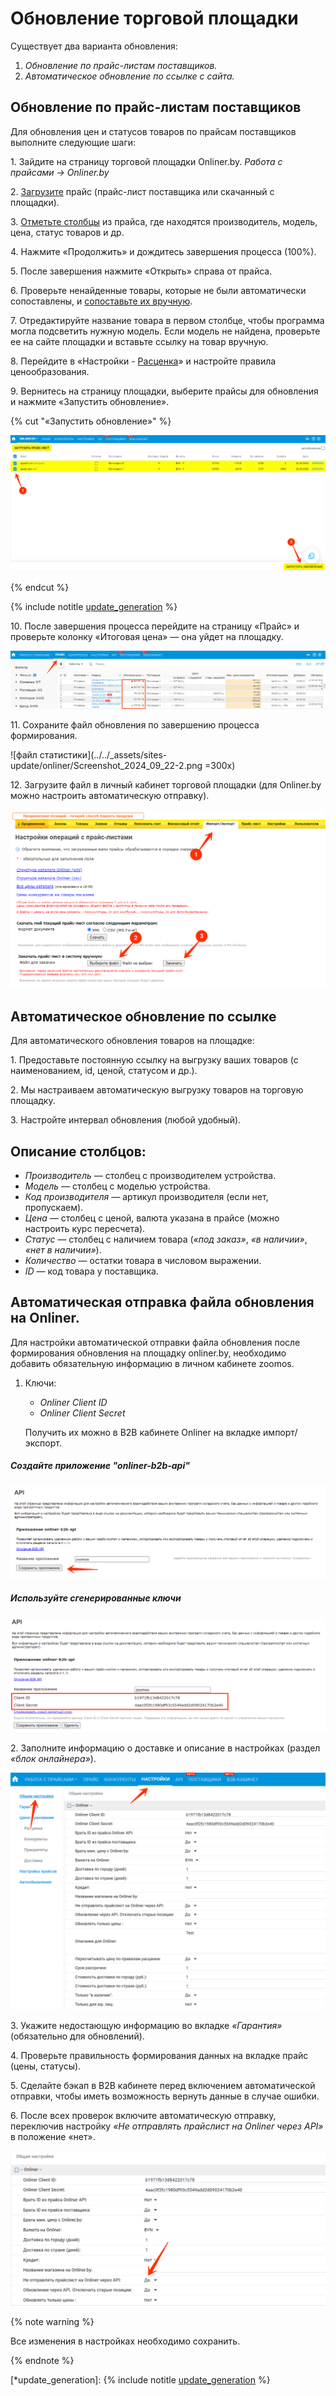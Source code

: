 # Обновление торговой площадки

Существует два варианта обновления:

1. _Обновление по прайс-листам поставщиков._
2. _Автоматическое обновление по ссылке с сайта._

## Обновление по прайс-листам поставщиков

Для обновления цен и статусов товаров по прайсам поставщиков выполните следующие шаги:

1\. Зайдите на страницу торговой площадки Onliner.by. _Работа с прайсами → Onliner.by_

2\. [Загрузите](../sites-update/price-handler/index.yaml) прайс (прайс-лист поставщика или скачанный с площадки).

3\. [Отметьте столбцы](../sites-update/price-handler/price-handler.md#пример-сопоставления-столбцов) из прайса, где находятся производитель, модель, цена, статус товаров и др.

4\. Нажмите «Продолжить» и дождитесь завершения процесса (100%).

5\. После завершения нажмите «Открыть» справа от прайса.

6\. Проверьте ненайденные товары, которые не были автоматически сопоставлены, и [сопоставьте их вручную](../mapping/mapping-instruction-file.md).

7\. Отредактируйте название товара в первом столбце, чтобы программа могла подсветить нужную модель. Если модель не найдена, проверьте ее на сайте площадки и вставьте ссылку на товар вручную.

8\. Перейдите в «Настройки - [Расценка](../sites-update/pricing/quotation.md)» и настройте правила ценообразования.

9\. Вернитесь на страницу площадки, выберите прайсы для обновления и нажмите «Запустить обновление».

{% cut "«Запустить обновление»" %}

![Запустить обновление](../../_assets/sites-update/onliner/Screenshot_2024_09_22-1.png)

{% endcut %}

{% include notitle [update_generation](../../_includes/update_generation.md) %}

10\. После завершения процесса перейдите на страницу «Прайс» и проверьте колонку «Итоговая цена» — она уйдет на площадку.

![вкладка прайс](../../_assets/sites-update/onliner/Screenshot_2024_09_22-3.png)

11\. Сохраните файл обновления по завершению процесса формирования.

![файл статистики](../../_assets/sites-update/onliner/Screenshot_2024_09_22-2.png =300x)

12\. Загрузите файл в личный кабинет торговой площадки (для Onliner.by можно настроить автоматическую отправку).

![загрузка файла обновления](../../_assets/sites-update/onliner/Screenshot_2024_09_23-1.png)

## Автоматическое обновление по ссылке

Для автоматического обновления товаров на площадке:

1\. Предоставьте постоянную ссылку на выгрузку ваших товаров (с наименованием, id, ценой, статусом и др.).

2\. Мы настраиваем автоматическую выгрузку товаров на торговую площадку.

<!-- 3\. Укажите ссылку в личном кабинете площадки для обновления. -->
3\. Настройте интервал обновления (любой удобный).

## Описание столбцов:

- _Производитель_ — столбец с производителем устройства.
- _Модель_ — столбец с моделью устройства.
- _Код производителя_ — артикул производителя (если нет, пропускаем).
- _Цена_ — столбец с ценой, валюта указана в прайсе (можно настроить курс пересчета).
- _Статус_ — столбец с наличием товара (_«под заказ»_, _«в наличии»_, _«нет в наличии»_).
- _Количество_ — остатки товара в числовом выражении.
- _ID_ — код товара у поставщика.

## Автоматическая отправка файла обновления на Onliner.

Для настройки автоматической отправки файла обновления после формирования обновления на площадку onliner.by,
необходимо добавить обязательную информацию в личном кабинете zoomos.

1. Ключи:

   - _Onliner Client ID_  
   - _Onliner Client Secret_

   Получить их можно в B2B кабинете Onliner на вкладке импорт/экспорт.

##### Создайте приложение "onliner-b2b-api"


![Создайте приложение](../../_assets/sites-update/onliner/Screenshot_2024_09_23-2.png)


#####  Используйте сгенерированные ключи

   
![Создайте приложение](../../_assets/sites-update/onliner/Screenshot_2024_09_23-3.png)



2\. Заполните информацию о доставке и описание в настройках (раздел _«блок онлайнера»_).


![Заполнить данные в настройках блока онлайнера](../../_assets/sites-update/onliner/Screenshot_2024_09_23-4.png)


3\. Укажите недостающую информацию во вкладке _«Гарантия»_ (обязательно для обновлений).

4\. Проверьте правильность формирования данных на вкладке прайс (цены, статусы).

5\. Сделайте бэкап в B2B кабинете перед включением автоматической отправки, чтобы иметь возможность вернуть данные в случае ошибки.

6\. После всех проверок включите автоматическую отправку, переключив настройку _«Не отправлять прайслист на Onliner через API»_ в положение «нет».

![Переключатель отправки файла обновления](../../_assets/sites-update/onliner/Screenshot_2024_09_23-6.png)

{% note warning %}

Все изменения в настройках необходимо сохранить. 

{% endnote %}

[*update_generation]: {% include notitle [update_generation](../../_includes/file.md) %}